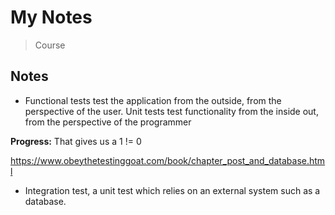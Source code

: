 # My Notes
> Course

## Notes
* Functional tests test the application from the outside, from the perspective of the user. Unit tests test functionality from the inside out, from the perspective of the programmer

**Progress:** That gives us a 1 != 0


https://www.obeythetestinggoat.com/book/chapter_post_and_database.html
* Integration test, a unit test which relies on an external system such as a database.



